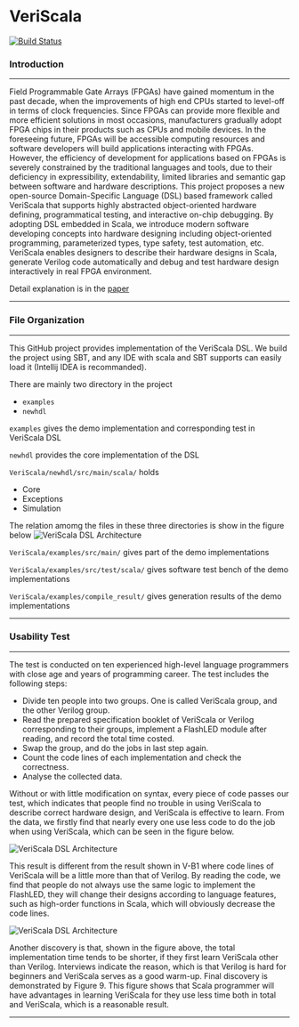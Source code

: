 # VeriScala

[![Build Status](https://travis-ci.org/ScalaHDL/VeriScala.svg?branch=master)](https://travis-ci.org/ScalaHDL/VeriScala)

### Introduction
___
Field Programmable Gate Arrays (FPGAs) have gained momentum in the past decade, when the
improvements of high end CPUs started to level-off in terms of clock frequencies. Since FPGAs can provide
more flexible and more efficient solutions in most occasions, manufacturers gradually adopt FPGA chips
in their products such as CPUs and mobile devices. In the foreseeing future, FPGAs will be accessible computing
resources and software developers will build applications interacting with FPGAs. However, the efficiency of
development for applications based on FPGAs is severely constrained by the traditional languages
and tools, due to their deficiency in expressibility, extendability, limited libraries and semantic gap
between software and hardware descriptions. This project proposes a new open-source Domain-Specific
Language (DSL) based framework called VeriScala that supports highly abstracted object-oriented hardware
defining, programmatical testing, and interactive on-chip debugging. By adopting DSL embedded in Scala,
we introduce modern software developing concepts into hardware designing including object-oriented
programming, parameterized types, type safety, test automation, etc. VeriScala enables designers to describe
their hardware designs in Scala, generate Verilog code automatically and debug and test hardware design
interactively in real FPGA environment. 

Detail explanation is in the [paper](https://github.com/VeriScala/VeriScala/blob/master/VeriScala_Intro.pdf)
___

### File Organization
___
This GitHub project provides implementation of the VeriScala DSL. We build the project using SBT, and any IDE
with scala and SBT supports can easily load it (Intellij IDEA is recommanded).

There are mainly two directory in the project
* `examples`
* `newhdl`

`examples` gives the demo implementation and corresponding test in VeriScala DSL 

`newhdl` provides the core implementation of the DSL

`VeriScala/newhdl/src/main/scala/` holds
* Core
* Exceptions
* Simulation

The relation amomg the files in these three directories is show in the figure below
![](http://pic3.178.com/3857/38579363/month_1702/85ec70c663fda218a129a35026f83fc2.jpg "VeriScala DSL Architecture")

`VeriScala/examples/src/main/` gives part of the demo implementations

`VeriScala/examples/src/test/scala/` gives software test bench of the demo implementations

`VeriScala/examples/compile_result/` gives generation results of the demo implementations
___

### Usability Test

___
The test is conducted on ten experienced high-level language
programmers with close age and years of programming
career. The test includes the following steps:

* Divide ten people into two groups. One is called VeriScala group, and the other Verilog group.
* Read the prepared specification booklet of VeriScala or Verilog corresponding to their groups, 
  implement a FlashLED module after reading, and record the total time costed.
* Swap the group, and do the jobs in last step again.
* Count the code lines of each implementation and check the correctness.
* Analyse the collected data.

Without or with little modification on syntax, every piece
of code passes our test, which indicates that people find no
trouble in using VeriScala to describe correct hardware design,
and VeriScala is effective to learn. From the data, we firstly
find that nearly every one use less code to do the job when
using VeriScala, which can be seen in the figure below. 

![](http://pic3.178.com/3857/38579363/month_1702/659f9cd380de8e5a78835be34f4635ff.jpg "VeriScala DSL Architecture")

This result is different from the result shown in V-B1 where code lines of
VeriScala will be a little more than that of Verilog. By reading
the code, we find that people do not always use the same logic
to implement the FlashLED, they will change their designs
according to language features, such as high-order functions
in Scala, which will obviously decrease the code lines.

![](http://pic3.178.com/3857/38579363/month_1702/5934a9a4d8dfa53ffc82bc2a7ee3f589.jpg "VeriScala DSL Architecture")

Another discovery is that, shown in the figure above, the total
implementation time tends to be shorter, if they first learn
VeriScala other than Verilog. Interviews indicate the reason,
which is that Verilog is hard for beginners and VeriScala
serves as a good warm-up. Final discovery is demonstrated
by Figure 9. This figure shows that Scala programmer will
have advantages in learning VeriScala for they use less time
both in total and VeriScala, which is a reasonable result.
___


